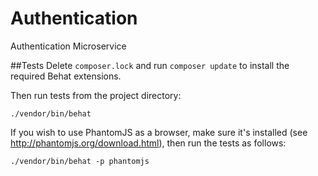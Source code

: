 # Authentication
Authentication Microservice

##Tests
Delete `composer.lock` and run `composer update` to install the required Behat extensions. 

Then run tests from the project directory:
```
./vendor/bin/behat
```

If you wish to use PhantomJS as a browser, make sure it's installed 
(see http://phantomjs.org/download.html), then run the tests as follows:
 ```
 ./vendor/bin/behat -p phantomjs
 ```
